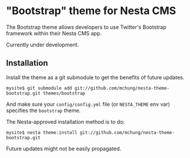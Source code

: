 # "Bootstrap" theme for Nesta CMS

The Bootstrap theme allows developers to use Twitter's Bootstrap framework within their Nesta CMS app. 

Currently under development.

## Installation

Install the theme as a git submodule to get the benefits of future updates.

```term
mysite$ git submodule add git://github.com/mchung/nesta-theme-bootstrap.git themes/bootstrap
```

And make sure your `config/config.yml` file (or `NESTA_THEME` env var) specifies the `bootstrap` theme.

The Nesta-approved installation method is to do:

```term
mysite$ nesta theme:install git://github.com/mchung/nesta-theme-bootstrap.git
```
Future updates might not be easily propagated.